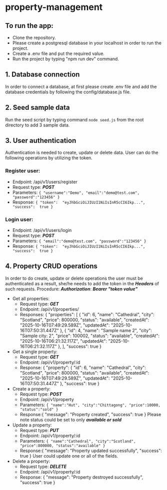 # property-management

## To run the app:

- Clone the repository.
- Please create a postgresql database in your localhost in order to run the project.
- Create a .env file and put the required value.
- Run the project by typing "npm run dev" command.

## 1. Database connection

In order to connect a database, at first please create .env file and add the database credentials by following the config/database.js file.

## 2. Seed sample data

Run the seed script by typing command `node seed.js` from the root directory to add 3 sample data.

## 3. User authentication

Authentication is needed to create, update or delete data. User can do the following operations by utilizing the token.

### Register user:

- Endpoint: /api/v1/users/register
- Request type: **_POST_**
- Parameters: `{
"username":"Demo",
"email":"demo@test.com",
"password":"123456"
}`
- Response: `{
"token":  "eyJhbGciOiJIUzI1NiIsInR5cCI6Ikp...",
"success":  true
}`

### Login user:

- Endpoint: /api/v1/users/login
- Request type: **_POST_**
- Parameters: `{
"email":"demo@test.com",
"password":"123456"
}`
- Response: `{
"token":  "eyJhbGciOiJIUzI1NiIsInR5cCI6Ikp...",
"success":  true
}`

## 4. Property CRUD operations

In order to do create, update or delete operations the user must be authenticated as a result, she/he needs to add the token in the **_Headers_** of such requests. Procedure:
**_Authorization_**: **_Bearer "token value"_**

- Get all properties:
  - Request type: **_GET_**
  - Endpoint: /api/v1/properties/
  - Responses: {
    "properties": [
    {
    "id": 6,
    "name": "Cathedral",
    "city": "Scotland",
    "price": 800000,
    "status": "available",
    "createdAt": "2025-10-16T07:49:29.589Z",
    "updatedAt": "2025-10-16T07:50:31.447Z"
    },
    {
    "id": 4,
    "name": "Sample name 2",
    "city": "Sample city: 2",
    "price": 100002,
    "status": "available",
    "createdAt": "2025-10-16T06:21:32.117Z",
    "updatedAt": "2025-10-16T06:21:32.117Z"
    },
    ],
    "success": true
    }
- Get a single property:
  - Request type: **_GET_**
  - Endpoint: /api/v1/property/:id
  - Response: {
    "property": {
    "id": 6,
    "name": "Cathedral",
    "city": "Scotland",
    "price": 800000,
    "status": "available",
    "createdAt": "2025-10-16T07:49:29.589Z",
    "updatedAt": "2025-10-16T07:50:31.447Z"
    },
    "success": true
    }
- Create a property:
  - Request type: **_POST_**
  - Endpoint: /api/v1/property
  - Parameters: `{
    "name":"Hut",
    "city":"Chittagong",
    "price":10000,
    "status":"sold"
}`
  - Response:{
    "message": "Property created",
    "success": true
    }
    Please note status could be set to only **_available or sold_**
- Update a property:
  - Request type: **_PUT_**
  - Endpoint: /api/v1/property/:id
  - Parameters: `{
  "name":"Cathedral",
  "city":"Scotland",
  "price":800000,
  "status":"available"
}`
  - Response:{
    "message": "Property updated successfully",
    "success": true
    }
    User could update one or all of the fields.
- Delete a property:
  - Request type: **_DELETE_**
  - Endpoint: /api/v1/property/:id
  - Response: {
    "message": "Property destroyed successfully",
    "success": true
    }
